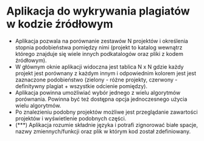 # Aplikacja do wykrywania plagiatów w kodzie źródłowym

- Aplikacja pozwala na porównanie zestawów N projektów i określenia stopnia podobieństwa pomiędzy nimi (projekt to katalog wewnątrz którego znajduje się wiele innych podkatalogów oraz pliki z kodem źródłowym).
- W głównym oknie aplikacji widoczna jest tablica N x N gdzie każdy projekt jest porównany z każdym innym i odpowiednim kolorem jest jest zaznaczone podobieństwo (zielony - różne projekty, czerwony - definitywny plagiat + wszystkie odcienie pomiędzy).
- Aplikacja powinna umożliwiać wybór jednego z wielu algorytmów porównania. Powinna być też dostępna opcja jednoczesnego użycia wielu algorytmów.
- Po znalezieniu podobny projektów możliwe jest przeglądanie zawartości projektów i wyświetlenie podobnych części.
- (\*\*\*) Aplikacja rozumie składnie języka i potrafi zignorować białe spacje, nazwy zmiennych/funkcji oraz plik w którym kod został zdefiniowany.